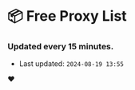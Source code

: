# :package: Free Proxy List
### Updated every 15 minutes.

- Last updated: `2024-08-19 13:55`

:heart:
